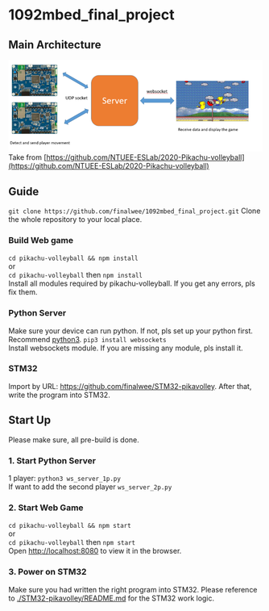 # 1092mbed_final_project

## Main Architecture
![](./stuff/main_architecture.png)\
Take from [https://github.com/NTUEE-ESLab/2020-Pikachu-volleyball](https://github.com/NTUEE-ESLab/2020-Pikachu-volleyball)

## Guide
`git clone https://github.com/finalwee/1092mbed_final_project.git`
Clone the whole repository to your local place.

### Build Web game
`cd pikachu-volleyball && npm install`\
or\
`cd pikachu-volleyball` then `npm install`\
Install all modules required by pikachu-volleyball. If you get any errors, pls fix them.

### Python Server
Make sure your device can run python. If not, pls set up your python first. Recommend [python3](https://www.python.org/downloads/).
`pip3 install websockets`\
Install websockets module. If you are missing any module, pls install it.

### STM32
Import by URL: https://github.com/finalwee/STM32-pikavolley.
After that, write the program into STM32.

## Start Up
Please make sure, all pre-build is done.

### 1. Start Python Server
1 player: `python3 ws_server_1p.py`\
If want to add the second player `ws_server_2p.py`

### 2. Start Web Game
`cd pikachu-volleyball && npm start`\
or\
`cd pikachu-volleyball` then `npm start`\
Open [http://localhost:8080](http://localhost:8080) to view it in the browser.

### 3. Power on STM32
Make sure you had written the right program into STM32. Please reference to [./STM32-pikavolley/README.md](./STM32-pikavolley/README.md) for the STM32 work logic.

